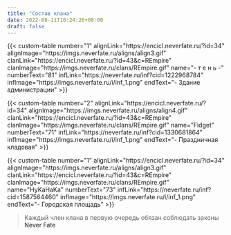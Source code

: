 ```yaml
---
title: "Состав клана"
date: 2022-08-11T10:24:26+08:00
draft: false
---
```


<style>
 a {
  text-decoration: none;
}
 a:hover {
    border:none;
 }
</style>

{{< custom-table number="1" alignLink="https://encicl.neverfate.ru/?id=34" alignImage="https://imgs.neverfate.ru/aligns/align3.gif" clanLink="https://encicl.neverfate.ru/?id=43&c=REmpire" clanImage="https://imgs.neverfate.ru/clans/REmpire.gif" name="- т е н ь -" numberText="81" infLink="https://neverfate.ru/inf?cid=1222968784" infImage="https://imgs.neverfate.ru/i/inf_1.png" endText="- Здание администрации" >}}

{{< custom-table number="2" alignLink="https://encicl.neverfate.ru/?id=34" alignImage="https://imgs.neverfate.ru/aligns/align4.gif" clanLink="https://encicl.neverfate.ru/?id=43&c=REmpire" clanImage="https://imgs.neverfate.ru/clans/REmpire.gif" name="Fidget" numberText="71" infLink="https://neverfate.ru/inf?cid=1330681864" infImage="https://imgs.neverfate.ru/i/inf_1.png" endText="- Праздничная кладовая" >}}

{{< custom-table number="1" alignLink="https://encicl.neverfate.ru/?id=34" alignImage="https://imgs.neverfate.ru/aligns/align3.gif" clanLink="https://encicl.neverfate.ru/?id=43&c=REmpire" clanImage="https://imgs.neverfate.ru/clans/REmpire.gif" name="HyKaHaKa" numberText="73" infLink="https://neverfate.ru/inf?cid=1587564460" infImage="https://imgs.neverfate.ru/i/inf_1.png" endText="- Городская площадь" >}}






> Каждый член клана в первую очередь обязан соблюдать законы [Never Fate](https://encicl.neverfate.ru/?id=1)
